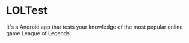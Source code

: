 LOLTest
=======

It's a Android app that tests your knowledge of the most popular online game League of Legends.
